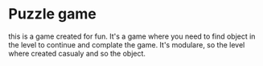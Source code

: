 # Puzzle game

this is a game created for fun. 
It's a game where you need to find object in the level to continue and complate the game.
It's modulare, so the level where created casualy and so the object.
